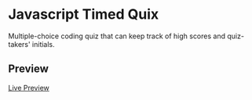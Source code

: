 # Javascript Timed Quix
Multiple-choice coding quiz that can keep track of high scores and quiz-takers' initials.

## Preview
[Live Preview](https://dodzikojo.github.io/IssueLab-Web/ "Live Preview")
